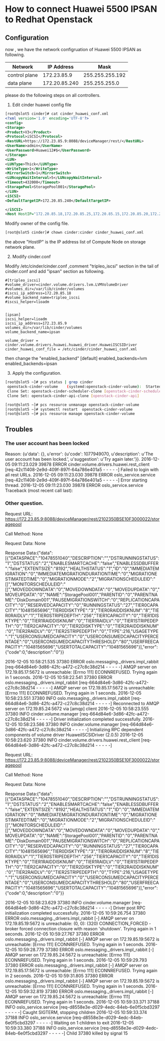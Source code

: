 # How to connect Huawei 5500 IPSAN to Redhat Openstack

## Configuration

now , we have the network configruation of Huawei 5500 IPSAN as following.

Network       | IP Address     | Mask            |
--------------|----------------|-----------------|
control plane | 172.23.85.9    | 255.255.255.192 |
data plane    | 172.20.85.240  | 255.255.255.0   |

please do the following steps on all controllers.

1. Edit cinder huawei config file

```xml
[root@slot5 cinder]# cat cinder_huawei_conf.xml
<?xml version='1.0' encoding='UTF-8'?>
<config>
<Storage>
<Product>V3</Product>
<Protocol>iSCSI</Protocol>
<RestURL>https://172.23.85.9:8088/deviceManager/rest/</RestURL>    
<UserName>admin</UserName>      
<UserPassword>Huawei12#$</UserPassword>    
</Storage>
<LUN>
<LUNType>Thick</LUNType>
<WriteType>1</WriteType>
<MirrorSwitch>1</MirrorSwitch>
<LUNcopyWaitInterval>5</LUNcopyWaitInterval>
<Timeout>432000</Timeout>
<StoragePool>StoragePool001</StoragePool>       
</LUN>
<iSCSI>
<DefaultTargetIP>172.20.85.240</DefaultTargetIP>  

</iSCSI>
<Host HostIP="172.20.85.18,172.20.85.25,172.20.85.15,172.20.85.20,172.20.85.19,172.20.85.17,172.20.85.16,172.20.85.21,172.20.85.12,172.20.85.14" OSType="Linux" />     

```
Modify owner of the config file.
```sh
[root@slot5 cinder]# chown cinder:cinder cinder_huawei_conf.xml
```

the above "HostIP" is the IP address list of Compute Node on storage network plane.

2. Modify cinder.conf 

Modify /etc/cinder/cinder.conf ,comment "tripleo_iscsi" section in the tail of cinder.conf and add "ipsan" section as following.

```text
#[tripleo_iscsi]
#volume_driver=cinder.volume.drivers.lvm.LVMVolumeDriver
#volumes_dir=/var/lib/cinder/volumes
#iscsi_ip_address=172.20.85.18
#volume_backend_name=tripleo_iscsi
#iscsi_helper=lioadm


[ipsan]
iscsi_helper=lioadm
iscsi_ip_address=172.23.85.9
volumes_dir=/var/lib/cinder/volumes
volume_backend_name=ipsan

volume_driver = cinder.volume.drivers.huawei.huawei_driver.HuaweiISCSIDriver
cinder_huawei_conf_file = /etc/cinder/cinder_huawei_conf.xml
```
then change the "enabled_backend" 
[default]
enabled_backends=lvm
enabled_backends=ipsan

3. Apply the configuration.
```sh
[root@slot5 ~]# pcs status | grep cinder
 openstack-cinder-volume	(systemd:openstack-cinder-volume):	Started slot14
 Clone Set: openstack-cinder-scheduler-clone [openstack-cinder-scheduler]
 Clone Set: openstack-cinder-api-clone [openstack-cinder-api]

[root@slot5 ~]# pcs resource unmanage openstack-cinder-volume
[root@slot5 ~]# systemctl restart  openstack-cinder-volume
[root@slot5 ~]# pcs resource manage openstack-cinder-volume

```


## Troubles

###  The user account has been locked

Reason: {u'data': {}, u'error': {u'code': 1077949070, u'description': u'The user account has been locked.', u'suggestion': u'Try again later.'}}.
2016-12-05 09:11:23.029 39878 ERROR cinder.volume.drivers.huawei.rest_client [req-42c11408-2e9d-409f-897f-64a786e401a5 - - - - -] Failed to login with all rest URLs.
2016-12-05 09:11:23.030 39878 ERROR oslo_service.service [req-42c11408-2e9d-409f-897f-64a786e401a5 - - - - -] Error starting thread.
2016-12-05 09:11:23.030 39878 ERROR oslo_service.service Traceback (most recent call last):


### Other question.
Request URL: https://172.23.85.9:8088/deviceManager/rest/2102350BSE10F3000022/storagepool

Call Method: None

Request Data: None

Response Data:{"data":[{"DATASPACE":"10478551040","DESCRIPTION":"","DSTRUNNINGSTATUS":"1","DSTSTATUS":"2","ENABLESMARTCACHE":"false","ENABLESSDBUFFER":"false","EXTENTSIZE":"8192","HEALTHSTATUS":"1","ID":"0","IMMEDIATEMIGRATION":"0","IMMEDIATEMIGRATIONDURATIONTIME":"0","MIGRATIONESTIMATEDTIME":"0","MIGRATIONMODE":"2","MIGRATIONSCHEDULEID":"[]","MONITORSCHEDULEID":"[]","MOVEDDOWNDATA":"0","MOVEDOWNDATA":"0","MOVEDUPDATA":"0","MOVEUPDATA":"0","NAME":"StoragePool001","PARENTID":"0","PARENTNAME":"DiskDomain001","PAUSEMIGRATIONSWITCH":"0","REPLICATIONCAPACITY":"0","RESERVEDCAPACITY":"0","RUNNINGSTATUS":"27","TIER0CAPACITY":"10481565696","TIER0DISKTYPE":"3","TIER0RAIDDISKNUM":"8","TIER0RAIDLV":"1","TIER0STRIPEDEPTH":"256","TIER1CAPACITY":"0","TIER1DISKTYPE":"0","TIER1RAIDDISKNUM":"0","TIER1RAIDLV":"0","TIER1STRIPEDEPTH":"0","TIER2CAPACITY":"0","TIER2DISKTYPE":"0","TIER2RAIDDISKNUM":"0","TIER2RAIDLV":"0","TIER2STRIPEDEPTH":"0","TYPE":216,"USAGETYPE":"1","USERCONSUMEDCAPACITY":"0","USERCONSUMEDCAPACITYPERCENTAGE":"0","USERCONSUMEDCAPACITYTHRESHOLD":"80","USERFREECAPACITY":"10481565696","USERTOTALCAPACITY":"10481565696"}],"error":{"code":0,"description":"0"}}



2016-12-05 10:58:21.535 37380 ERROR oslo.messaging._drivers.impl_rabbit [req-664d84e6-3d86-42fc-a472-c27c8c38d214 - - - - -] AMQP server on 172.19.85.17:5672 is unreachable: [Errno 111] ECONNREFUSED. Trying again in 1 seconds.
2016-12-05 10:58:22.541 37380 ERROR oslo.messaging._drivers.impl_rabbit [req-664d84e6-3d86-42fc-a472-c27c8c38d214 - - - - -] AMQP server on 172.19.85.17:5672 is unreachable: [Errno 111] ECONNREFUSED. Trying again in 1 seconds.
2016-12-05 10:58:23.551 37380 INFO oslo.messaging._drivers.impl_rabbit [req-664d84e6-3d86-42fc-a472-c27c8c38d214 - - - - -] Reconnected to AMQP server on 172.19.85.24:5672 via [amqp] client
2016-12-05 10:58:23.555 37380 INFO cinder.volume.manager [req-664d84e6-3d86-42fc-a472-c27c8c38d214 - - - - -] Driver initialization completed successfully.
2016-12-05 10:58:23.586 37380 INFO cinder.volume.manager [req-664d84e6-3d86-42fc-a472-c27c8c38d214 - - - - -] Initializing RPC dependent components of volume driver HuaweiISCSIDriver (2.0.5)
2016-12-05 10:58:23.620 37380 INFO cinder.volume.drivers.huawei.rest_client [req-664d84e6-3d86-42fc-a472-c27c8c38d214 - - - - -]



Request URL: https://172.23.85.9:8088/deviceManager/rest/2102350BSE10F3000022/storagepool

Call Method: None

Request Data: None

Response Data:{"data":[{"DATASPACE":"10478551040","DESCRIPTION":"","DSTRUNNINGSTATUS":"1","DSTSTATUS":"2","ENABLESMARTCACHE":"false","ENABLESSDBUFFER":"false","EXTENTSIZE":"8192","HEALTHSTATUS":"1","ID":"0","IMMEDIATEMIGRATION":"0","IMMEDIATEMIGRATIONDURATIONTIME":"0","MIGRATIONESTIMATEDTIME":"0","MIGRATIONMODE":"2","MIGRATIONSCHEDULEID":"[]","MONITORSCHEDULEID":"[]","MOVEDDOWNDATA":"0","MOVEDOWNDATA":"0","MOVEDUPDATA":"0","MOVEUPDATA":"0","NAME":"StoragePool001","PARENTID":"0","PARENTNAME":"DiskDomain001","PAUSEMIGRATIONSWITCH":"0","REPLICATIONCAPACITY":"0","RESERVEDCAPACITY":"0","RUNNINGSTATUS":"27","TIER0CAPACITY":"10481565696","TIER0DISKTYPE":"3","TIER0RAIDDISKNUM":"8","TIER0RAIDLV":"1","TIER0STRIPEDEPTH":"256","TIER1CAPACITY":"0","TIER1DISKTYPE":"0","TIER1RAIDDISKNUM":"0","TIER1RAIDLV":"0","TIER1STRIPEDEPTH":"0","TIER2CAPACITY":"0","TIER2DISKTYPE":"0","TIER2RAIDDISKNUM":"0","TIER2RAIDLV":"0","TIER2STRIPEDEPTH":"0","TYPE":216,"USAGETYPE":"1","USERCONSUMEDCAPACITY":"0","USERCONSUMEDCAPACITYPERCENTAGE":"0","USERCONSUMEDCAPACITYTHRESHOLD":"80","USERFREECAPACITY":"10481565696","USERTOTALCAPACITY":"10481565696"}],"error":{"code":0,"description":"0"}}



2016-12-05 10:58:23.629 37380 INFO cinder.volume.manager [req-664d84e6-3d86-42fc-a472-c27c8c38d214 - - - - -] Driver post RPC initialization completed successfully.
2016-12-05 10:59:26.754 37380 ERROR oslo.messaging._drivers.impl_rabbit [-] AMQP server on 172.19.85.19:5672 is unreachable: (0, 0): (320) CONNECTION_FORCED - broker forced connection closure with reason 'shutdown'. Trying again in 1 seconds.
2016-12-05 10:59:27.767 37380 ERROR oslo.messaging._drivers.impl_rabbit [-] AMQP server on 172.19.85.19:5672 is unreachable: [Errno 111] ECONNREFUSED. Trying again in 1 seconds.
2016-12-05 10:59:28.779 37380 ERROR oslo.messaging._drivers.impl_rabbit [-] AMQP server on 172.19.85.24:5672 is unreachable: [Errno 111] ECONNREFUSED. Trying again in 1 seconds.
2016-12-05 10:59:29.793 37380 ERROR oslo.messaging._drivers.impl_rabbit [-] AMQP server on 172.19.85.17:5672 is unreachable: [Errno 111] ECONNREFUSED. Trying again in 2 seconds.
2016-12-05 10:59:31.805 37380 ERROR oslo.messaging._drivers.impl_rabbit [-] AMQP server on 172.19.85.19:5672 is unreachable: [Errno 111] ECONNREFUSED. Trying again in 1 seconds.
2016-12-05 10:59:32.819 37380 ERROR oslo.messaging._drivers.impl_rabbit [-] AMQP server on 172.19.85.24:5672 is unreachable: [Errno 111] ECONNREFUSED. Trying again in 1 seconds.
2016-12-05 10:59:33.371 37188 INFO oslo_service.service [req-d8558e3e-d029-4edc-84eb-6e0f5cbd3297 - - - - -] Caught SIGTERM, stopping children
2016-12-05 10:59:33.374 37188 INFO oslo_service.service [req-d8558e3e-d029-4edc-84eb-6e0f5cbd3297 - - - - -] Waiting on 1 children to exit
2016-12-05 10:59:33.380 37188 INFO oslo_service.service [req-d8558e3e-d029-4edc-84eb-6e0f5cbd3297 - - - - -] Child 37380 killed by signal 15
                                                                                                         



